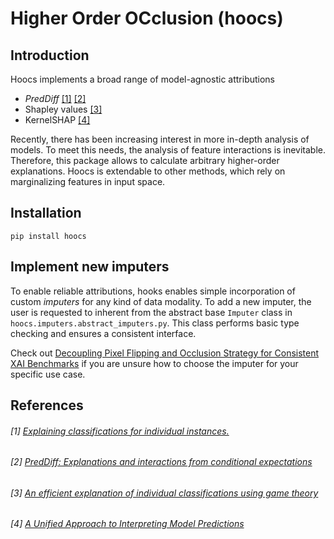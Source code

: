 # Higher Order OCclusion (hoocs)
## Introduction
Hoocs implements a broad range of model-agnostic attributions
- *PredDiff*  [[1]]([1]) [[2]]([2])
- Shapley values [[3]]([3])
- KernelSHAP [[4]]([4])
 
Recently, there has been increasing interest in more in-depth analysis of models. To meet this needs, the analysis of 
feature interactions is inevitable. Therefore, this package allows to calculate arbitrary higher-order explanations. 
Hoocs is extendable to other methods, which rely on marginalizing features in input space.

## Installation
```
pip install hoocs
```

## Implement new imputers
To enable reliable attributions, hooks enables simple incorporation of custom *imputers* for any kind of data modality.
To add a new imputer, the user is requested to inherent from the abstract base `Imputer` class in `hoocs.imputers.abstract_imputers.py`.
This class performs basic type checking and ensures a consistent interface. 

Check out [Decoupling Pixel Flipping and Occlusion Strategy for Consistent XAI Benchmarks](https://arxiv.org/abs/2401.06654) if you are unsure how to choose the imputer for your specific use case. 

## References

###### [1] [Explaining classifications for individual instances.](https://ieeexplore.ieee.org/abstract/document/4407709)
###### [2] [PredDiff: Explanations and interactions from conditional expectations](https://www.sciencedirect.com/science/article/pii/S000437022200114X)
###### [3] [An efficient explanation of individual classifications using game theory](https://www.jmlr.org/papers/volume11/strumbelj10a/strumbelj10a.pdf?ref=https://githubhelp.com)
###### [4] [A Unified Approach to Interpreting Model Predictions](https://proceedings.neurips.cc/paper/2017/hash/8a20a8621978632d76c43dfd28b67767-Abstract.html)
